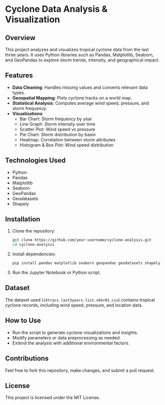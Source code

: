 # Cyclone Data Analysis & Visualization

## Overview
This project analyzes and visualizes tropical cyclone data from the last three years. It uses Python libraries such as Pandas, Matplotlib, Seaborn, and GeoPandas to explore storm trends, intensity, and geographical impact.

## Features
- **Data Cleaning**: Handles missing values and converts relevant data types.
- **Geospatial Mapping**: Plots cyclone tracks on a world map.
- **Statistical Analysis**: Computes average wind speed, pressure, and storm frequency.
- **Visualizations**:
  - Bar Chart: Storm frequency by year
  - Line Graph: Storm intensity over time
  - Scatter Plot: Wind speed vs pressure
  - Pie Chart: Storm distribution by basin
  - Heatmap: Correlation between storm attributes
  - Histogram & Box Plot: Wind speed distribution

## Technologies Used
- Python
- Pandas
- Matplotlib
- Seaborn
- GeoPandas
- Geodatasets
- Shapely

## Installation
1. Clone the repository:
   ```sh
   git clone https://github.com/your-username/cyclone-analysis.git
   cd cyclone-analysis
   ```
2. Install dependencies:
   ```sh
   pip install pandas matplotlib seaborn geopandas geodatasets shapely
   ```
3. Run the Jupyter Notebook or Python script.

## Dataset
The dataset used (`ibtracs.last3years.list.v04r01.csv`) contains tropical cyclone records, including wind speed, pressure, and location data.

## How to Use
- Run the script to generate cyclone visualizations and insights.
- Modify parameters or data preprocessing as needed.
- Extend the analysis with additional environmental factors.

## Contributions
Feel free to fork this repository, make changes, and submit a pull request.

## License
This project is licensed under the MIT License.
